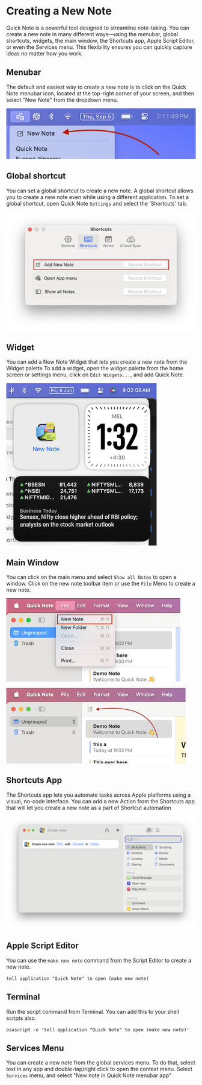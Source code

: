 #  Creating a New Note

Quick Note is a powerful tool designed to streamline note-taking. You can create a new note in many different ways—using the menubar, global shortcuts, widgets, the main window, the Shortcuts app, Apple Script Editor, or even the Services menu. This flexibility ensures you can quickly capture ideas no matter how you work.

## Menubar
The default and easiest way to create a new note is to click on the Quick Note menubar icon, located at the top-right corner of your screen, and then select "New Note" from the dropdown menu.

![Quit app new Note menu](./img/newNote.png)

## Global shortcut
You can set a global shortcut to create a new note. A global shortcut allows you to create a new note even while using a different application.
To set a global shortcut, open Quick Note `Settings` and select the 'Shortcuts' tab.

![Shortcuts window](./img/new-note-shortcut.png)

## Widget
You can add a New Note Widget that lets you create a new note from the Widget palette
To add a widget, open the widget palette from the home screen or settings menu, click on `Edit Widgets...`, and add Quick Note.

![New widget screenshot](./img/new-note-widget.png)

## Main Window
You can click on the main menu and select `Show all Notes` to open a window.
Click on the new note toolbar item or use the `File` Menu to create a new note.

![Main window File menu](./img/new-note-main-window1.png)

![Main window new note toolbar](./img/new-note-main-window2.png)

## Shortcuts App
The Shortcuts app lets you automate tasks across Apple platforms using a visual, no-code interface.
You can add a new Action from the Shortcuts app that will let you create a new note as a part of Shortcut automation

![Shortcuts window](./img/new-note-shortcuts.png)

## Apple Script Editor
You can use the `make new note` command from the Script Editor to create a new note.

```
tell application "Quick Note" to open (make new note)
```

## Terminal
Run the script command from Terminal. You can add this to your shell scripts also.
```
osascript -e 'tell application "Quick Note" to open (make new note)'
```

## Services Menu
You can create a new note from the global services menu. To do that, select text in any app and double-tap/right click to open the context menu.
Select `Services` menu, and select "New note in Quick Note menubar app"